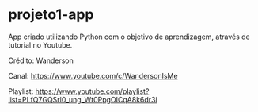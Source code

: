 # projeto1-app
App criado utilizando Python com o objetivo de aprendizagem, através de tutorial no Youtube.


Crédito: Wanderson

Canal: https://www.youtube.com/c/WandersonIsMe

Playlist: https://www.youtube.com/playlist?list=PLfQ7GQSrl0_ung_Wt0PpgOICqA8k6dr3i
